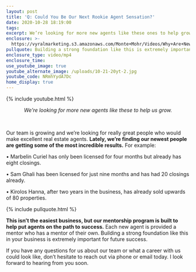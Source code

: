 ```yaml
---
layout: post
title: 'Q: Could You Be Our Next Rookie Agent Sensation?'
date: 2020-10-28 18:19:00
tags:
excerpt: We’re looking for more new agents like these ones to help grow.
enclosure: >-
  https://vyralmarketing.s3.amazonaws.com/Monte+Mohr/Videos/Why+Are+New+Agents+on+Our+Team+so+Successful_.mp4
pullquote: Building a strong foundation like this is extremely important.
enclosure_type: video/mp4
enclosure_time:
use_youtube_image: true
youtube_alternate_image: /uploads/10-21-20yt-2.jpg
youtube_code: NRmhYydA7Dc
home_display: true
---
```


{% include youtube.html %}

<center><em>We&rsquo;re looking for more new agents like these to help us grow.</em></center>

&nbsp;

Our team is growing and we’re looking for really great people who would make excellent real estate agents. **Lately, we’re finding our newest people are getting some of the most incredible results.** For example:

• Marbelin Curiel has only been licensed for four months but already has eight closings.

• Sam Ghali has been licensed for just nine months and has had 20 closings already.

• Kirolos Hanna, after two years in the business, has already sold upwards of 80 properties.

{% include pullquote.html %}

**This isn’t the easiest business, but our mentorship program is built to help put agents on the path to success.** Each new agent is provided a mentor who has a mentor of their own. Building a strong foundation like this in your business is extremely important for future success.

If you have any questions for us about our team or what a career with us could look like, don’t hesitate to reach out via phone or email today. I look forward to hearing from you soon.

&nbsp;